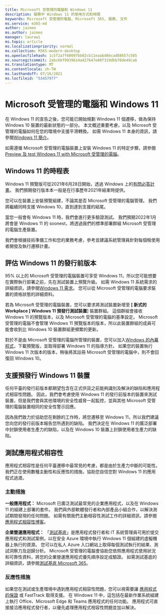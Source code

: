 ```yaml
---
title: Microsoft 受管理的電腦和 Windows 11
description: 服務中 Windows 11 的使用方式和時間
keywords: Microsoft 受管理的電腦, Microsoft 365, 服務, 文件
ms.service: m365-md
author: jaimeo
ms.author: jaimeo
manager: laurawi
ms.topic: article
ms.localizationpriority: normal
ms.collection: M365-modern-desktop
ms.openlocfilehash: 1c5f2a7f60097bb02cb11eaabd66cad88657c505
ms.sourcegitcommit: 2abc6bf9939b14a427647e88f319dbb70de49ca6
ms.translationtype: MT
ms.contentlocale: zh-TW
ms.lasthandoff: 07/16/2021
ms.locfileid: "53457977"
---
```

# <a name="microsoft-managed-desktop-and-windows-11"></a>Microsoft 受管理的電腦和 Windows 11

在 Windows 11 的宣告之後，您可能已開始規劃 Windows 11 個遷移，做為保持 Windows 10 裝置的最新狀態的一部分。 本文概述重要考慮，以及 Microsoft 受管理的電腦如何在您的環境中支援平滑轉換。 如需 Windows 11 本身的資訊，請參閱[Windows 11 簡介](/windows/whats-new/windows-11)。

如需遵循 Microsoft 受管理的電腦裝置上安裝 Windows 11 的特定步驟，請參閱[Preview 及 test Windows 11 with Microsoft 受管理的電腦](../working-with-managed-desktop/test-win11-mmd.md)。

## <a name="timeline-for-windows-11"></a>Windows 11 的時程表

Windows 11 預覽版可從2021年6月28日開始，透過 Windows 上的[有問必答計畫](/windows-insider/)。 我們預期發行版本本一般是在行事歷年2021年結束時提供。

您可以在裝置上安裝預覽組建，不論其是否 Microsoft 受管理的電腦管理。 我們將繼續同時支援 Windows 10，直到達到支援的結尾。

當您一般會有 Windows 11 時，我們會進行更多驗證測試。 我們預期2022年1月將會是 Windows 11 的 soonest，將透過我們的標準部署群組 Microsoft 受管理的電腦生產裝置。

我們會根據技術準備工作和您的業務考慮，參考並建議系統管理員針對每個租使用者開發及執行遷移計畫。

## <a name="assessing-pre-release-versions-of-windows-11"></a>評估 Windows 11 的發行前版本

95% 以上的 Microsoft 受管理的電腦裝置可享受 Windows 11，所以您可能想要在實際執行部署之前，先在測試裝置上預覽升級。 如需 Windows 11 系統需求的詳細資訊，請參閱[Windows 11 需求](/windows/whats-new/windows-11-requirements)。 您可以從 Microsoft 受管理的電腦要求裝置的資格狀態的詳細資料。

若為 Microsoft 受管理的電腦裝置，您可以要求將測試裝置新增至 **\[ 新式的 Workplace \] Windows 11 預發行測試裝置**] 裝置群組。 這個群組會接收 Windows 11 的預覽版本，以及 Microsoft 受管理的電腦的基準設定。 Microsoft 受管理的電腦不會管理 Windows 11 預覽版本的版本，所以此裝置群組的成員可能會收到比 Windows 10 裝置群組更頻繁的更新。

對於不是由 Microsoft 受管理的電腦所管理的裝置，您可以加入[Windows 的內幕程式](/windows-insider/)，下載預覽版，並取得部署 Windows 11 的指導方針。 如果您的裝置執行 Windows 11 次版本的版本，稍後將其註冊 Microsoft 受管理的電腦中，則不會回復回 Windows 10。

## <a name="support-for-pre-release-windows-11-devices"></a>支援預發行 Windows 11 裝置

任何平臺的發行前版本都期望包含在正式供貨之前能夠識別及解決的缺陷和應用程式相容性問題。 因此，我們會考慮使用 Windows 11 的發行前版本的裝置來測試裝置，但是我們會與其他環境的安全性威脅一起監控，並與其他 Microsoft 受管理的電腦裝置相同的安全性警示回應。

因為我們致力於協助您在剩餘的工作時，將您遷移至 Windows 11，所以我們建議您向您的發行前版本報告您所遇到的缺陷。 我們決定在 Windows 11 的廣泛部署中封鎖使用者生產力的缺陷，以及在 Windows 10 裝置上封鎖使用者生產力的缺陷。

## <a name="testing-application-compatibility"></a>測試應用程式相容性

應用程式相容性是任何平臺遷移中最常見的考慮，都是由於生產力中斷的可能性。 我們正在使用數種主動性和反應性的措施，協助您自信您對 Windows 11 的應用程式過渡。

### <a name="proactive-measures"></a>主動措施

**一般應用程式：** Microsoft 已廣泛測試最常見的企業應用程式，以及在 Windows 11 的組建上部署的套件。 我們與外部軟體發行者和內部產品小組合作，以解決測試期間發現的任何問題。 如需有關我們主動相容性測試工作的詳細資訊，請參閱 [應用程式相容性博客](https://blogs.windows.com/windowsexperience/2019/01/15/application-compatibility-in-the-windows-ecosystem/)。

**企業營運應用程式：** 「[測試基底](https://www.microsoft.com/testbase)」是應用程式發行者和 IT 系統管理員可用於提交應用程式和測試案例，以在安全 Azure 環境中執行 Windows 11 個組建的虛擬機器上執行的資源。 您可以在私人 Azure 入口網站上取得每個測試執行的結果、測試洞察力及迴歸分析。 Microsoft 受管理的電腦會協助您依照應用程式使用狀況和可靠性資料，將您的企業營運應用程式優先順序設定成驗證。 如需測試基底的詳細資訊，請參閱[測試基底 Microsoft 365](https://techcommunity.microsoft.com/t5/windows-it-pro-blog/test-base-for-microsoft-365-microsoft-ignite-2021-updates/ba-p/2185566)。

### <a name="reactive-measures"></a>反應性措施

如果您在測試或生產環境中遇到應用程式相容性問題，您可以視需要讓 [應用程式的保證](/fasttrack/products-and-capabilities) 或 FastTrack 取得支援。 在 Windows 11 中，這包括在最新作業系統組建上執行 Office、Microsoft Edge 和 Teams 應用程式的任何功能。 應用程式可直接接洽應用程式發行者，以優先處理應用程式相容性問題並加以解決。